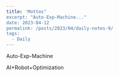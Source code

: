 ```yaml
---
title: 'Mottos"
excerpt: "Auto-Exp-Machine..."
date: 2023-04-12
permalink: /posts/2023/04/daily-notes-9/
tags:
  - Daily
---
```


Auto-Exp-Machine

AI+Robot+Optimization